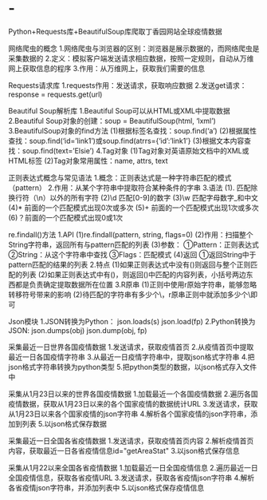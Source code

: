 # -
Python+Requests库+BeautifulSoup库爬取丁香园网站全球疫情数据

网络爬虫的概念
1.网络爬虫与浏览器的区别：浏览器是展示数据的，而网络爬虫是采集数据的
2.定义：模拟客户端发送请求相应数据，按照一定规则，自动从万维网上获取信息的程序
3.作用：从万维网上，获取我们需要的信息

Requests请求库
1.requests作用：发送请求，获取响应数据
2.发送get请求：response = requests.get(url)

Beautiful Soup解析库
1.Beautiful Soup可以从HTML或XML中提取数据
2.Beautiful Soup对象的创建：soup = BeautifulSoup(html, ‘lxml’)
3.BeautifulSoup对象的find方法
(1)根据标签名查找：soup.find(‘a’)
(2)根据属性查找：soup.find(‘id=’link1’)或soup.find(atrrs={‘id’:’link1’}
(3)根据文本内容查找：soup.find(text=’Elsie’)
4.Tag对象
(1)Tag对象对英语原始文档中的XML或HTML标签
(2)Tag对象常用属性：name, attrs, text

正则表达式概念与常见语法
1.概念：正则表达式是一种字符串匹配的模式（pattern）
2.作用：从某个字符串中提取符合某种条件的字串
3.语法
(1). 匹配除换行符（\n）以外的所有字符
(2)\d 匹配[0-9]的数字
(3)\w 匹配字母数字_和中文
(4)* 前面的一个匹配模式出现0次或多次
(5)+ 前面的一个匹配模式出现1次或多次
(6)？前面的一个匹配模式出现0或1次

re.findall()方法
1.API
(1)re.findall(pattern, string, flags=0)
(2)作用：扫描整个String字符串，返回所有与pattern匹配的列表
(3)参数：
①Pattern：正则表达式
②String：从这个字符串中查找
③Flags：匹配模式
(4)返回
①返回String中于pattern匹配的结果的列表
2.特点
(1)如果正则表达式中没有()则返回与整个正则匹配的列表
(2)如果正则表达式中有()，则返回()中匹配的内容列表，小括号两边东西都是负责确定提取数据所在位置
3.R原串
(1)正则中使用r原始字符串，能够忽略转移符号带来的影响
(2)待匹配的字符串有多少个\，r原串正则中就添加多少个\即可

Json模块
1.JSON转换为Python： json.loads(s)  json.load(fp)
2.Python转换为JSON:  json.dumps(obj)   json.dump(obj, fp)

采集最近一日世界各国疫情数据
1.发送请求，获取疫情首页
2.从疫情首页中提取最近一日各国疫情字符串
3.从最近一日疫情字符串中，提取json格式字符串
4.把json格式字符串转换为python类型
5.把python类型的数据，以json格式存入文件中

采集从1月23日以来的世界各国疫情数据
1.加载最近一个各国疫情数据
2.遍历各国疫情数据，获取从1月23日以来的各个国家疫情的数据统计URL
3.发送请求，获取从1月23日以来各个国家疫情的json字符串
4.解析各个国家疫情的json字符串，添加到列表
5.以json格式保存数据

采集最近一日全国各省疫情数据
1.发送请求，获取疫情首页内容
2.解析疫情首页内容，获取最近一日各省疫情信息id="getAreaStat"
3.以json格式保存信息

采集从1月22以来全国各省疫情数据
1.加载最近一日全国疫情信息
2.遍历最近一日全国疫情信息，获取各省疫情URL
3.发送请求，获取各省疫情json字符串
4.解析各省疫情json字符串，并添加列表中
5.以json格式保存疫情信息

